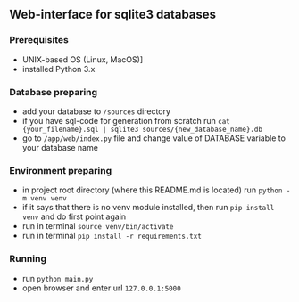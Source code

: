 ## Web-interface for sqlite3 databases

### Prerequisites
- UNIX-based OS (Linux, MacOS)]
- installed Python 3.x

### Database preparing 
- add your database to `/sources` directory
- if you have sql-code for generation from scratch run 
`cat {your_filename}.sql | sqlite3 sources/{new_database_name}.db`
- go to `/app/web/index.py` file and change value of DATABASE variable to your database name

### Environment preparing
- in project root directory (where this README.md is located) run `python -m venv venv`
- if it says that there is no venv module installed, then run `pip install venv` and do first point again
- run in terminal `source venv/bin/activate`
- run in terminal `pip install -r requirements.txt`


### Running
- run `python main.py`
- open browser and enter url `127.0.0.1:5000`
